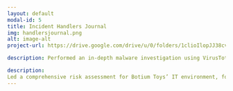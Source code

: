 ```yaml
---
layout: default
modal-id: 5
title: Incident Handlers Journal
img: handlersjournal.png
alt: image-alt
project-url: https://drive.google.com/drive/u/0/folders/1clioIlopJJ38cvYMis2FT5sg8TB9I4S4

description: Performed an in-depth malware investigation using VirusTotal to analyze a suspicious file obtained through a phishing campaign. Leveraged the Pyramid of Pain to classify and understand adversary indicators, including hashes, domains, and TTPs. Correlated findings with the MITRE ATT&CK framework to identify threat actor behaviors and escalation patterns. Documented the entire analysis workflow—covering hash evaluation, static inspection, and contextual threat intelligence enrichment. Delivered detailed remediation recommendations and detection strategies to strengthen malware defense and threat intelligence capabilities.

description:
Led a comprehensive risk assessment for Botium Toys’ IT environment, focusing on vulnerabilities in asset management, encryption controls, and disaster recovery readiness. Mapped organizational risks using the NIST Cybersecurity Framework (CSF) and evaluated compliance with confidentiality, integrity, and availability principles. Assigned quantitative and qualitative risk scores to highlight high-impact areas. Developed actionable mitigation strategies—ranging from network segmentation to access control policy updates—to enhance organizational resilience and align with industry-standard security benchmarks.
---
```



